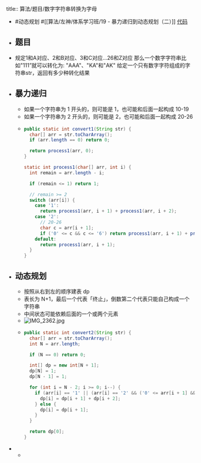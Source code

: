 title:: 算法/题目/数字字符串转换为字母

- #动态规划   #[[算法/左神/体系学习班/19 - 暴力递归到动态规划（二）]] [代码](https://github.com/singee-study/algorithm-java/blob/master/zuo-algorithm-2020/class19/Code02_ConvertToLetterString.java)
- ## 题目
- 规定1和A对应、2和B对应、3和C对应...26和Z对应
  那么一个数字字符串比如"111”就可以转化为:
  "AAA"、"KA"和"AK"
  给定一个只有数字字符组成的字符串str，返回有多少种转化结果
- ## 暴力递归
	- 如果一个字符串为 1 开头的，则可能是 1，也可能和后面一起构成 10-19
	- 如果一个字符串为 2 开头的，则可能是 2，也可能和后面一起构成 20-26
	- ```java
	  public static int convert1(String str) {
	    char[] arr = str.toCharArray();
	    if (arr.length == 0) return 0;
	  
	    return process1(arr, 0);
	  }
	  
	  static int process1(char[] arr, int i) {
	    int remain = arr.length - i;
	  
	    if (remain <= 1) return 1;
	  
	    // remain >= 2
	    switch (arr[i]) {
	      case '1':
	        return process1(arr, i + 1) + process1(arr, i + 2);
	      case '2':
	        // 20-26
	        char c = arr[i + 1];
	        if ('0' <= c && c <= '6') return process1(arr, i + 1) + process1(arr, i + 2);
	      default:
	        return process1(arr, i + 1);
	    }
	  }
	  ```
- ## 动态规划
	- 按照从右到左的顺序建表 dp
	- 表长为 N+1，最后一个代表「终止」，倒数第二个代表只能自己构成一个字符串
	- 中间状态可能依赖后面的一个或两个元素
	- ![IMG_2362.jpg](../assets/IMG_2362_1653571853371_0.jpg)
	- ```java
	  public static int convert2(String str) {
	    char[] arr = str.toCharArray();
	    int N = arr.length;
	  
	    if (N == 0) return 0;
	  
	    int[] dp = new int[N + 1];
	    dp[N] = 1;
	    dp[N - 1] = 1;
	  
	    for (int i = N - 2; i >= 0; i--) {
	      if (arr[i] == '1' || (arr[i] == '2' && ('0' <= arr[i + 1] && arr[i + 1] <= '6'))) {
	        dp[i] = dp[i + 1] + dp[i + 2];
	      } else {
	        dp[i] = dp[i + 1];
	      }
	    }
	  
	    return dp[0];
	  }
	  ```
-
	-